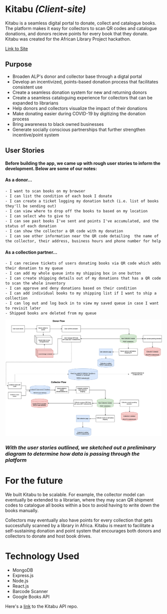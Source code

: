 # Kitabu *(Client-site)*
Kitabu is a seamless digital portal to donate, collect and catalogue books. The platform makes it easy for collectors to scan QR codes and catalogue donations, and donors recieve points for every book that they donate. Kitabu was created for the African Library Project hackathon.


[Link to Site](https://kitabu-client.vercel.app/)

## Purpose
- Broaden ALP's donor and collector base through a digtal portal 
- Develop an incentivized, points-based donation process that facilitates consistent use
- Create a seamless donation system for new and returning donors
- Create a seamless cataloguing experience for collectors that can be expanded to librarians
- Help donors and collectors visualize the impact of their donations
- Make donating easier during COVID-19 by digitizing the donation process
- Bring awareness to black owned businesses
- Generate socially conscious partnerships that further strengthen incentive/point system
  


## User Stories

#### Before building the app, we came up with rough user stories to inform the development. Below are some of our notes:

#### As a donor...
    - I want to scan books on my browser
    - I can list the condition of each book I donate
    - I can create a ticket logging my donation batch (i.e. list of books they'll be sending out)
    - I can view where to drop off the books to based on my location
    - I can select who to give to
    - I can see past books I've sent and points I've accumulated, and the status of each donation
    - I can show the collector a QR code with my donation
    - I can see other information near the QR code detailing  the name of the collector, their address, business hours and phone number for help
    
#### As a collection partner...
    - I can recieve tickets of users donating books via QR code which adds their donation to my queue
    - I can add my whole queue into my shipping box in one button
    - I can create shipping details out of my donations that has a QR code to scan the whole inventory
    - I can approve and deny donations based on their condition
    - I can add individual books to my shipping list if I want to ship a collection
    - I can log out and log back in to view my saved queue in case I want to revisit later
    - Shipped books are deleted from my queue
  

![Kitabu Diagram](./src/assets/img/mvp-diagram.png)
### *With the user stories outlined, we sketched out a preliminary diagram to determine how data is passing through the platform*


# For the future
We built Kitabu to be scalable. For example, the collector model can eventually be extended to a librarian, where they may scan QR shipment codes to catalogue all books within a box to avoid having to write down the books manually. 

Collectors may eventually also have points for every collection that gets successfully scanned by a library in Africa. Kitabu is meant to facilitate a self-sustaining donation and point system that encourages both donors and collectors to donate and host book drives.


  

# Technology Used
- MongoDB
- Express.js
- Node.js
- React.js
- Barcode Scanner
- Google Books API

Here's a 
[link](https://github.com/gonsaje/Kitabu) to the Kitabu API repo.
